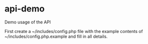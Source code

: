 # api-demo
Demo usage of the API

First create a ~/includes/config.php file with the example contents of ~/includes/config.php.example and fill in all details.
